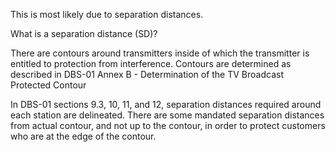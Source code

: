 This is most likely due to separation distances.

What is a separation distance \(SD\)?

There are contours around transmitters inside of which the transmitter is entitled to protection from interference. Contours are determined as described in DBS-01 Annex B - Determination of the TV Broadcast Protected Contour

In DBS-01 sections 9.3, 10, 11, and 12, separation distances required around each station are delineated. There are some mandated separation distances from actual contour, and not up to the contour, in order to protect customers who are at the edge of the contour.

